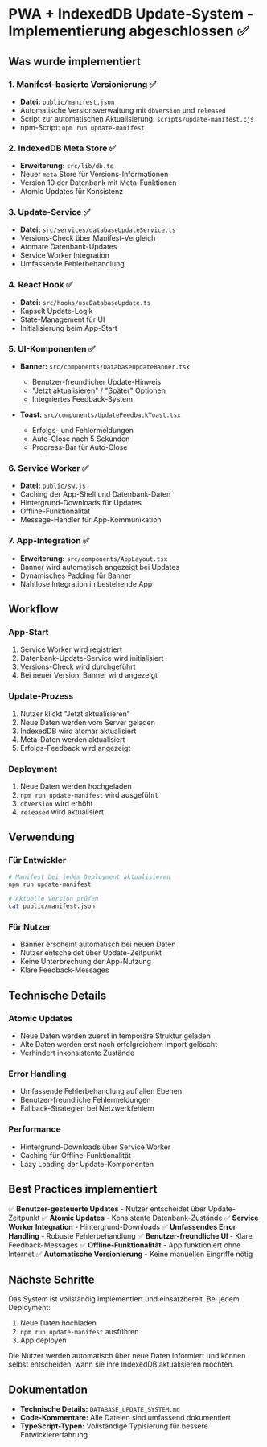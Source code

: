 # PWA + IndexedDB Update-System - Implementierung abgeschlossen ✅

## Was wurde implementiert

### 1. Manifest-basierte Versionierung ✅
- **Datei:** `public/manifest.json`
- Automatische Versionsverwaltung mit `dbVersion` und `released`
- Script zur automatischen Aktualisierung: `scripts/update-manifest.cjs`
- npm-Script: `npm run update-manifest`

### 2. IndexedDB Meta Store ✅
- **Erweiterung:** `src/lib/db.ts`
- Neuer `meta` Store für Versions-Informationen
- Version 10 der Datenbank mit Meta-Funktionen
- Atomic Updates für Konsistenz

### 3. Update-Service ✅
- **Datei:** `src/services/databaseUpdateService.ts`
- Versions-Check über Manifest-Vergleich
- Atomare Datenbank-Updates
- Service Worker Integration
- Umfassende Fehlerbehandlung

### 4. React Hook ✅
- **Datei:** `src/hooks/useDatabaseUpdate.ts`
- Kapselt Update-Logik
- State-Management für UI
- Initialisierung beim App-Start

### 5. UI-Komponenten ✅
- **Banner:** `src/components/DatabaseUpdateBanner.tsx`
  - Benutzer-freundlicher Update-Hinweis
  - "Jetzt aktualisieren" / "Später" Optionen
  - Integriertes Feedback-System
  
- **Toast:** `src/components/UpdateFeedbackToast.tsx`
  - Erfolgs- und Fehlermeldungen
  - Auto-Close nach 5 Sekunden
  - Progress-Bar für Auto-Close

### 6. Service Worker ✅
- **Datei:** `public/sw.js`
- Caching der App-Shell und Datenbank-Daten
- Hintergrund-Downloads für Updates
- Offline-Funktionalität
- Message-Handler für App-Kommunikation

### 7. App-Integration ✅
- **Erweiterung:** `src/components/AppLayout.tsx`
- Banner wird automatisch angezeigt bei Updates
- Dynamisches Padding für Banner
- Nahtlose Integration in bestehende App

## Workflow

### App-Start
1. Service Worker wird registriert
2. Datenbank-Update-Service wird initialisiert
3. Versions-Check wird durchgeführt
4. Bei neuer Version: Banner wird angezeigt

### Update-Prozess
1. Nutzer klickt "Jetzt aktualisieren"
2. Neue Daten werden vom Server geladen
3. IndexedDB wird atomar aktualisiert
4. Meta-Daten werden aktualisiert
5. Erfolgs-Feedback wird angezeigt

### Deployment
1. Neue Daten werden hochgeladen
2. `npm run update-manifest` wird ausgeführt
3. `dbVersion` wird erhöht
4. `released` wird aktualisiert

## Verwendung

### Für Entwickler
```bash
# Manifest bei jedem Deployment aktualisieren
npm run update-manifest

# Aktuelle Version prüfen
cat public/manifest.json
```

### Für Nutzer
- Banner erscheint automatisch bei neuen Daten
- Nutzer entscheidet über Update-Zeitpunkt
- Keine Unterbrechung der App-Nutzung
- Klare Feedback-Messages

## Technische Details

### Atomic Updates
- Neue Daten werden zuerst in temporäre Struktur geladen
- Alte Daten werden erst nach erfolgreichem Import gelöscht
- Verhindert inkonsistente Zustände

### Error Handling
- Umfassende Fehlerbehandlung auf allen Ebenen
- Benutzer-freundliche Fehlermeldungen
- Fallback-Strategien bei Netzwerkfehlern

### Performance
- Hintergrund-Downloads über Service Worker
- Caching für Offline-Funktionalität
- Lazy Loading der Update-Komponenten

## Best Practices implementiert

✅ **Benutzer-gesteuerte Updates** - Nutzer entscheidet über Update-Zeitpunkt
✅ **Atomic Updates** - Konsistente Datenbank-Zustände
✅ **Service Worker Integration** - Hintergrund-Downloads
✅ **Umfassendes Error Handling** - Robuste Fehlerbehandlung
✅ **Benutzer-freundliche UI** - Klare Feedback-Messages
✅ **Offline-Funktionalität** - App funktioniert ohne Internet
✅ **Automatische Versionierung** - Keine manuellen Eingriffe nötig

## Nächste Schritte

Das System ist vollständig implementiert und einsatzbereit. Bei jedem Deployment:

1. Neue Daten hochladen
2. `npm run update-manifest` ausführen
3. App deployen

Die Nutzer werden automatisch über neue Daten informiert und können selbst entscheiden, wann sie ihre IndexedDB aktualisieren möchten.

## Dokumentation

- **Technische Details:** `DATABASE_UPDATE_SYSTEM.md`
- **Code-Kommentare:** Alle Dateien sind umfassend dokumentiert
- **TypeScript-Typen:** Vollständige Typisierung für bessere Entwicklererfahrung


